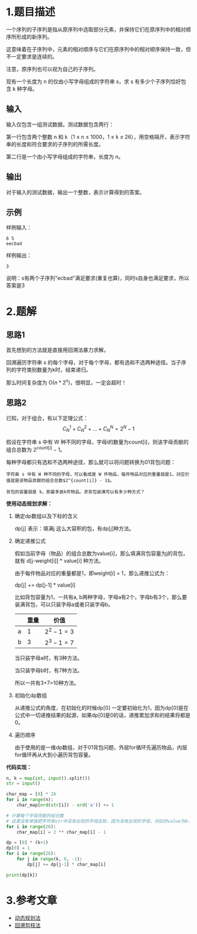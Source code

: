 # 1.题目描述
一个序列的子序列是指从原序列中选取部分元素，并保持它们在原序列中的相对顺序所形成的新序列。

这意味着在子序列中，元素的相对顺序与它们在原序列中的相对顺序保持一致，但不一定要求是连续的。

注意，原序列也可以视为自己的子序列。 

现有一个长度为 n 的仅由小写字母组成的字符串 s，求 s 有多少个子序列恰好包含 k 种字母。

## 输入
输入仅包含一组测试数据。测试数据包含两行： 

第一行包含两个整数 n 和 k（1 ≤ n ≤ 1000，1 ≤ k ≤ 26），用空格隔开，表示字符串的长度和符合要求的子序列的所需长度。

第二行是一个由小写字母组成的字符串，长度为 n。 

## 输出
对于输入的测试数据，输出一个整数，表示计算得到的答案。

## 示例
样例输入：
```
6 5
eecbad
```

样例输出：
```
3
```
说明：s有两个子序列"ecbad"满足要求(重复也算)，同时s自身也满足要求，所以答案是3

# 2.题解

## 思路1
首先想到的方法就是直接用回溯法暴力求解。

回溯遍历字符串 s 的每个字母，对于每个字母，都有选和不选两种途径。当子序列的字符类别数量为k时，结束递归。

那么时间复杂度为 O($n * 2^n$)，很明显，一定会超时！

## 思路2

已知，对于组合，有以下定理公式：
$$C_{N}^{1} + C_{N}^{2} + ... + C_{N}^{N} = 2 ^ N -1$$

假设在字符串 s 中有 W 种不同的字母，字母i的数量为count[i]，则该字母贡献的组合总数为 $2^{count[i]} - 1$。

每种字母都只有选和不选两种途径，那么就可以将问题转换为01背包问题：

    字符串 s 中有 W 种不同的字母，可以看成是 W 件物品，每件物品对应的重量就是1，对应价值就是该物品贡献的组合总数$2^{count[i]} - 1$。
    
    背包的容量就是 k，即最多装k件物品。求背包装满可以有多少种方式？ 

**使用动态规划求解：**

1. 确定dp数组以及下标的含义
   
	dp[j] 表示：填满j 这么大容积的包，有dp[j]种方法。

2. 确定递推公式
   
   假如当前字母（物品）的组合总数为value[i]，那么填满背包容量为j的背包，就有 d[j-weight[i]] * value[i] 种方法。

   由于每件物品对应的重量都是1，即weight[i] = 1，那么递推公式为：

   dp[j] += dp[j-1] * value[i]

   比如背包容量为1，一共有a, b两种字母，字母a有2个，字母b有3个，那么要装满背包，可以只装字母a或者只装字母b。

      |       | 重量 | 价值 |
      | ---- | ---- | ---- |
      | a | 1    |  $2^2 - 1=3$  |
      | b | 3    | $2^3 - 1=7$  |

   当只装字母a时，有3种方法。
   
   当只装字母b时，有7种方法。
   
   所以一共有3+7=10种方法。

  
3. 初始化dp数组

    从递推公式的角度，在初始化的时候dp[0] 一定要初始化为1，因为dp[0]是在公式中一切递推结果的起源，如果dp[0]是0的话，递推累加求和的结果将都是0。
  
4. 遍历顺序

    由于使用的是一维dp数组，对于01背包问题，外层for循环先遍历物品，内层for循环再从大到小遍历背包容量。

**代码实现：**
```python
n, k = map(int, input().split())
str = input()

char_map = [0] * 26
for i in range(n):
    char_map[ord(str[i]) - ord('a')] += 1

# 计算每个字母贡献的组合数
# 这里没有单独把字符串str中没有出现的字母去除，因为没有出现的字母，对应的value为0，不影响dp的计算
for i in range(26):
    char_map[i] = 2 ** char_map[i] - 1

dp = [0] * (k+1)
dp[0] = 1
for i in range(26):
    for j in range(k, 0, -1):
        dp[j] += dp[j-1] * char_map[i]

print(dp[k])
```


# 3.参考文章
- [动态规划法](https://www.nowcoder.com/discuss/353158448504315904)
- [回溯剪枝法](https://blog.csdn.net/qq_41512783/article/details/120374884)

